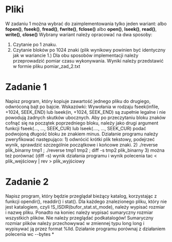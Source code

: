 # Pliki
W zadaniu 1 można wybrać do zaimplementowania tylko jeden wariant:
albo **fopen()**, **fseek()**, **fread()**, **fwrite()**, **fclose()**
albo **open()**, **lseek()**, **read()**, **write()**, **close()**
Wybrany wariant należy opracować na dwa sposoby:
1. Czytanie po 1 znaku.
2. Czytanie bloków po 1024 znaki (plik wynikowy powinien być identyczny jak w wariancie 1.)
Dla obu sposobów implementacji należy przeprowadzić pomiar czasu wykonywania. Wyniki należy przedstawić w formie pliku
pomiar_zad_2.txt
# Zadanie 1 
Napisz program, który kopiuje zawartość jednego pliku do drugiego, odwróconą bajt po bajcie.
Wskazówki: Wywołania w rodzaju fseek(infile, +1024, SEEK_END) lub lseek(in, +1024, SEEK_END) są zupełnie legalne i nie powodują
żadnych skutków ubocznych. Aby po przeczytaniu bloku znaków cofnąć się na początek poprzedniego bloku, należy jako drugi argument
funkcji fseek(..., ..., SEEK_CUR) lub lseek(...., ..., SEEK_CUR) podać podwojoną długość bloku ze znakiem minus. Działanie programu
należy zweryfikować następująco: 1) odwrócić krótki plik tekstowy, podejrzeć wynik, sprawdzić szczególnie początkowe i końcowe znaki.
2) ./reverse plik_binarny tmp1 ; ./reverse tmp1 tmp2 ; diff -s tmp2 plik_binarny 3) można też porównać (diff -s) wynik działania
programu i wynik polecenia tac < plik_wejściowy | rev > plik_wyjściowy
# Zadanie 2 
Napisz program, który będzie przeglądał bieżący katalog, korzystając z funkcji opendir(), readdir() i stat(). Dla każdego
znalezionego pliku, który nie jest katalogiem, czyli !S_ISDIR(bufor_stat.st_mode), należy wypisać rozmiar i nazwę pliku. Ponadto na
koniec należy wypisać sumaryczny rozmiar wszystkich plików. Nie należy przeglądać podkatalogów! Sumaryczny rozmiar plików należy
przechowywać w zmiennej typu long long i wypisywać ją przez format %lld.
Działanie programu porównaj z działaniem polecenia wc --bytes *
